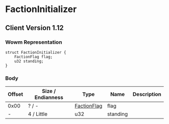 # FactionInitializer
## Client Version 1.12

### Wowm Representation
```rust,ignore
struct FactionInitializer {
    FactionFlag flag;
    u32 standing;
}
```
### Body
| Offset | Size / Endianness | Type | Name | Description |
| ------ | ----------------- | ---- | ---- | ----------- |
| 0x00 | ? / - | [FactionFlag](factionflag.md) | flag |  |
| - | 4 / Little | u32 | standing |  |
